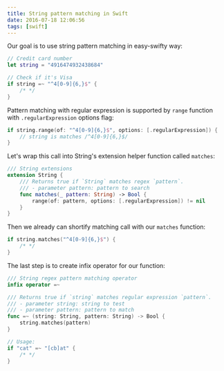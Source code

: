 ```yaml
---
title: String pattern matching in Swift
date: 2016-07-18 12:06:56
tags: [swift]
---
```


Our goal is to use string pattern matching in easy-swifty way:

```swift
// Credit card number
let string = "4916474932438684"

// Check if it's Visa
if string =~ "^4[0-9]{6,}$" {
    /* */
}
```

<!-- more -->

Pattern matching with regular expression is supported by `range` function with `.regularExpression` options flag:

```swift
if string.range(of: "^4[0-9]{6,}$", options: [.regularExpression]) {
    // string is matches /^4[0-9]{6,}$/
}
```

Let's wrap this call into String's extension helper function called `matches`:

```swift
/// String extensions
extension String {
    /// Returns true if `String` matches regex `pattern`.
    /// - parameter pattern: pattern to search
    func matches(_ pattern: String) -> Bool {
        range(of: pattern, options: [.regularExpression]) != nil
    }
}
```

Then we already can shortify matching call with our `matches` function:

```swift
if string.matches("^4[0-9]{6,}$") {
    /* */
}
```

The last step is to create infix operator for our function:

```swift
/// String regex pattern matching operator
infix operator =~

/// Returns true if `string` matches regular expression `pattern`.
/// - parameter string: string to test
/// - parameter pattern: pattern to match
func =~ (string: String, pattern: String) -> Bool {
    string.matches(pattern)
}

// Usage:
if "cat" =~ "[cb]at" {
    /* */
}
```
